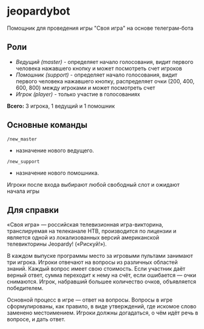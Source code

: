 # jeopardybot
Помощник для проведения игры "Своя игра" на основе телеграм-бота

Роли
---
* *Ведущий (master)* - определяет начало голосования, видит первого человека нажавшего кнопку и может посмотреть счет игроков
* *Помошник (support)* - определяет начало голосования, видит первого человека нажавшего кнопку, распределяет очки (200, 400, 600, 800) между игроками и может посмотреть счет
* *Игрок (player)* - только участие в голосованиях

**Всего:** 3 игрока, 1 ведущий и 1 помошник

Основные команды
---
```
/new_master
```
- назначение нового ведущего.
```
/new_support
```
- назначение нового помошника.

Игроки после входа выбирают любой свободный слот и ожидают начала игры

Для справки
---
«Своя игра» — российская телевизионная игра-викторина, транслируемая на телеканале НТВ, производится по лицензии и является одной из локализованных версий американской телевикторины Jeopardy! («Рискуй!»).

В каждом выпуске программы место за игровыми пультами занимают три игрока. Игроки отвечают на вопросы из различных областей знаний. Каждый вопрос имеет свою стоимость. Если участник даёт верный ответ, сумма переходит к нему на счёт, если ошибается — очки снимаются. Игрок, набравший большее количество очков, объявляется победителем.

Основной процесс в игре — ответ на вопросы. Вопросы в игре сформулированы, как правило, в виде утверждений, где искомое слово заменено местоимением. Игроки должны догадаться, о чём идёт речь в вопросе, и дать ответ.
